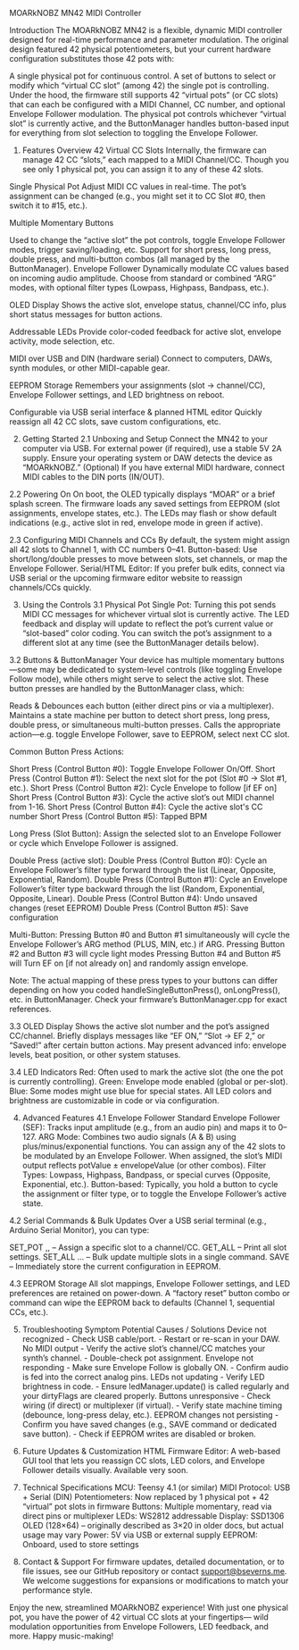 MOARkNOBZ MN42 MIDI Controller

Introduction
The MOARkNOBZ MN42 is a flexible, dynamic MIDI controller designed for real-time performance and parameter modulation. The original design featured 42 physical potentiometers, but your current hardware configuration substitutes those 42 pots with:

A single physical pot for continuous control.
A set of buttons to select or modify which “virtual CC slot” (among 42) the single pot is controlling.
Under the hood, the firmware still supports 42 “virtual pots” (or CC slots) that can each be configured with a MIDI Channel, CC number, and optional Envelope Follower modulation. The physical pot controls whichever “virtual slot” is currently active, and the ButtonManager handles button-based input for everything from slot selection to toggling the Envelope Follower.

1. Features Overview
42 Virtual CC Slots
Internally, the firmware can manage 42 CC “slots,” each mapped to a MIDI Channel/CC. Though you see only 1 physical pot, you can assign it to any of these 42 slots.

Single Physical Pot
Adjust MIDI CC values in real-time. The pot’s assignment can be changed (e.g., you might set it to CC Slot #0, then switch it to #15, etc.).

Multiple Momentary Buttons

Used to change the “active slot” the pot controls, toggle Envelope Follower modes, trigger saving/loading, etc.
Support for short press, long press, double press, and multi-button combos (all managed by the ButtonManager).
Envelope Follower
Dynamically modulate CC values based on incoming audio amplitude. Choose from standard or combined “ARG” modes, with optional filter types (Lowpass, Highpass, Bandpass, etc.).

OLED Display
Shows the active slot, envelope status, channel/CC info, plus short status messages for button actions.

Addressable LEDs
Provide color-coded feedback for active slot, envelope activity, mode selection, etc.

MIDI over USB and DIN (hardware serial)
Connect to computers, DAWs, synth modules, or other MIDI-capable gear.

EEPROM Storage
Remembers your assignments (slot → channel/CC), Envelope Follower settings, and LED brightness on reboot.

Configurable via USB serial interface & planned HTML editor
Quickly reassign all 42 CC slots, save custom configurations, etc.

2. Getting Started
2.1 Unboxing and Setup
Connect the MN42 to your computer via USB.
For external power (if required), use a stable 5V 2A supply.
Ensure your operating system or DAW detects the device as “MOARkNOBZ.”
(Optional) If you have external MIDI hardware, connect MIDI cables to the DIN ports (IN/OUT).

2.2 Powering On
On boot, the OLED typically displays “MOAR” or a brief splash screen.
The firmware loads any saved settings from EEPROM (slot assignments, envelope states, etc.).
The LEDs may flash or show default indications (e.g., active slot in red, envelope mode in green if active).

2.3 Configuring MIDI Channels and CCs
By default, the system might assign all 42 slots to Channel 1, with CC numbers 0–41.
Button-based: Use short/long/double presses to move between slots, set channels, or map the Envelope Follower.
Serial/HTML Editor: If you prefer bulk edits, connect via USB serial or the upcoming firmware editor website to reassign channels/CCs quickly.

3. Using the Controls
3.1 Physical Pot
Single Pot: Turning this pot sends MIDI CC messages for whichever virtual slot is currently active.
The LED feedback and display will update to reflect the pot’s current value or “slot-based” color coding.
You can switch the pot’s assignment to a different slot at any time (see the ButtonManager details below).

3.2 Buttons & ButtonManager
Your device has multiple momentary buttons—some may be dedicated to system-level controls (like toggling Envelope Follow mode), while others might serve to select the active slot. These button presses are handled by the ButtonManager class, which:

Reads & Debounces each button (either direct pins or via a multiplexer).
Maintains a state machine per button to detect short press, long press, double press, or simultaneous multi-button presses.
Calls the appropriate action—e.g. toggle Envelope Follower, save to EEPROM, select next CC slot.

Common Button Press Actions:

Short Press (Control Button #0): Toggle Envelope Follower On/Off.
Short Press (Control Button #1): Select the next slot for the pot (Slot #0 → Slot #1, etc.).
Short Press (Control Button #2): Cycle Envelope to follow [if EF on]
Short Press (Control Button #3): Cycle the active slot’s out MIDI channel from 1-16.
Short Press (Control Button #4): Cycle the active slot's CC number
Short Press (Control Button #5): Tapped BPM

Long Press (Slot Button): Assign the selected slot to an Envelope Follower or cycle which Envelope Follower is assigned.

Double Press (active slot):
Double Press (Control Button #0): Cycle an Envelope Follower’s filter type forward through the list (Linear, Opposite, Exponential, Random).
Double Press (Control Button #1): Cycle an Envelope Follower’s filter type backward through the list (Random, Exponential, Opposite, Linear).
Double Press (Control Button #4): Undo unsaved changes (reset EEPROM)
Double Press (Control Button #5): Save configuration

Multi-Button: 
Pressing Button #0 and Button #1 simultaneously will cycle the Envelope Follower’s ARG method (PLUS, MIN, etc.) if ARG.
Pressing Button #2 and Button #3 will cycle light modes
Pressing Button #4 and Button #5 will Turn EF on [if not already on] and randomly assign envelope.


Note: The actual mapping of these press types to your buttons can differ depending on how you coded handleSingleButtonPress(), onLongPress(), etc. in ButtonManager. Check your firmware’s ButtonManager.cpp for exact references.

3.3 OLED Display
Shows the active slot number and the pot’s assigned CC/channel.
Briefly displays messages like “EF ON,” “Slot → EF 2,” or “Saved!” after certain button actions.
May present advanced info: envelope levels, beat position, or other system statuses.

3.4 LED Indicators
Red: Often used to mark the active slot (the one the pot is currently controlling).
Green: Envelope mode enabled (global or per-slot).
Blue: Some modes might use blue for special states.
All LED colors and brightness are customizable in code or via configuration.

4. Advanced Features
4.1 Envelope Follower
Standard Envelope Follower (SEF): Tracks input amplitude (e.g., from an audio pin) and maps it to 0–127.
ARG Mode: Combines two audio signals (A & B) using plus/minus/exponential functions.
You can assign any of the 42 slots to be modulated by an Envelope Follower. When assigned, the slot’s MIDI output reflects potValue ± envelopeValue (or other combos).
Filter Types: Lowpass, Highpass, Bandpass, or special curves (Opposite, Exponential, etc.).
Button-based: Typically, you hold a button to cycle the assignment or filter type, or to toggle the Envelope Follower’s active state.

4.2 Serial Commands & Bulk Updates
Over a USB serial terminal (e.g., Arduino Serial Monitor), you can type:

SET_POT <slotIndex>,<channel>,<ccNumber> – Assign a specific slot to a channel/CC.
GET_ALL – Print all slot settings.
SET_ALL ... – Bulk update multiple slots in a single command.
SAVE – Immediately store the current configuration in EEPROM.

4.3 EEPROM Storage
All slot mappings, Envelope Follower settings, and LED preferences are retained on power-down.
A “factory reset” button combo or command can wipe the EEPROM back to defaults (Channel 1, sequential CCs, etc.).

5. Troubleshooting
Symptom	Potential Causes        /       Solutions
Device not recognized	        - Check USB cable/port.
                                - Restart or re-scan in your DAW.
No MIDI output	                - Verify the active slot’s channel/CC matches your synth’s channel.
                                - Double-check pot assignment.
Envelope not responding	        - Make sure Envelope Follow is globally ON.
                                - Confirm audio is fed into the correct analog pins.
LEDs not updating	            - Verify LED brightness in code.
                                - Ensure ledManager.update() is called regularly and your dirtyFlags are cleared properly.
Buttons unresponsive	        - Check wiring (if direct) or multiplexer (if virtual).
                                - Verify state machine timing (debounce, long-press delay, etc.).
EEPROM changes not persisting	- Confirm you have saved changes (e.g., SAVE command or dedicated save button).
                                - Check if EEPROM writes are disabled or broken.

6. Future Updates & Customization
HTML Firmware Editor: A web-based GUI tool that lets you reassign CC slots, LED colors, and Envelope Follower details visually. Available very soon.

7. Technical Specifications
MCU: Teensy 4.1 (or similar)
MIDI Protocol: USB + Serial (DIN)
Potentiometers: Now replaced by 1 physical pot + 42 “virtual” pot slots in firmware
Buttons: Multiple momentary, read via direct pins or multiplexer
LEDs: WS2812 addressable
Display: SSD1306 OLED (128×64) – originally described as 3×20 in older docs, but actual usage may vary
Power: 5V via USB or external supply
EEPROM: Onboard, used to store settings

8. Contact & Support
For firmware updates, detailed documentation, or to file issues, see our GitHub repository or contact support@bseverns.me.
We welcome suggestions for expansions or modifications to match your performance style.

Enjoy the new, streamlined MOARkNOBZ experience! With just one physical pot, you have the power of 42 virtual CC slots at your fingertips— wild modulation opportunities from Envelope Followers, LED feedback, and more. Happy music-making!